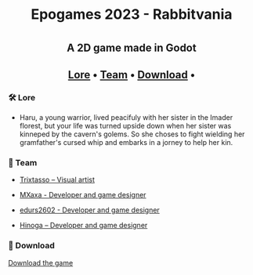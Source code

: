 <h1 align="center"> Epogames 2023 - Rabbitvania <h1>

<h2 align="center"> A 2D game made in Godot <h2>

<p align="center">
  <a href="#-Lore">Lore</a> • 
  <a href="#-Team">Team</a> •
  <a href="#-Download">Download</a> •
</p>

### 🛠 Lore

- Haru, a young warrior, lived peacifuly with her sister in the Imader florest, but your life was turned upside down when her sister was kinneped by the cavern's golems. So she choses to fight wielding her gramfather's cursed whip and embarks in a jorney to help her kin.

### 🚀 Team

- [Trixtasso – Visual artist](https://instagram.com/1carlosmatt?igshid=MzRlODBiNWFlZA==)

- [MXaxa -  Developer and game designer](https://github.com/marioxaxa)

- [edurs2602 -  Developer and game designer](https://github.com/edurs2602)

- [Hinoga – Developer and  game designer](https://github.com/ianduarte100)

### 🚧 Download

[Download the game](https://trixte.itch.io/rabbitvania)
